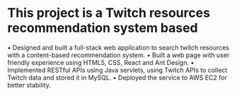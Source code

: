 # This project is a Twitch resources recommendation system based
• Designed and built a full-stack web application to search twitch resources with a content-based recommendation system.
• Built a web page with user friendly experience using HTML5, CSS, React and Ant Design.
• Implemented RESTful APIs using Java servlets, using Twitch APIs to collect Twitch data and stored it in MySQL.
• Deployed the service to AWS EC2 for better stability.
